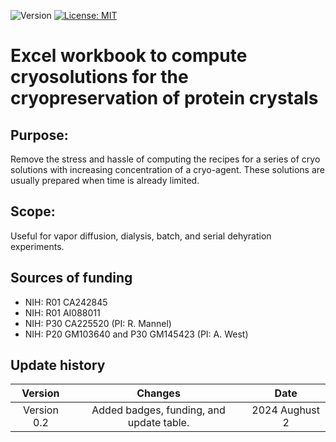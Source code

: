 ![Version](https://img.shields.io/static/v1?label=doe-emofat&message=0.2&color=brightcolor)
[![License: MIT](https://img.shields.io/badge/License-MIT-blue.svg)](https://opensource.org/licenses/MIT)


# Excel workbook to compute cryosolutions for the cryopreservation of protein crystals

## Purpose: 
Remove the stress and hassle of computing the recipes for a series of cryo solutions with increasing concentration of a cryo-agent.
These solutions are usually prepared when time is already limited.

## Scope:
Useful for vapor diffusion, dialysis, batch, and serial dehyration experiments.


## Sources of funding

- NIH: R01 CA242845
- NIH: R01 AI088011
- NIH: P30 CA225520 (PI: R. Mannel)
- NIH: P20 GM103640 and P30 GM145423 (PI: A. West)

## Update history

|Version      | Changes                                                                                                                                                                         | Date                 |
|:-----------:|:------------------------------------------------------------------------------------------------------------------------------------------:|:--------------------:|
| Version 0.2 |   Added badges, funding, and update table.                                                                                                                  | 2024 Aughust 2         |
